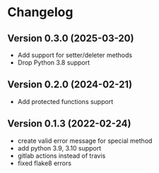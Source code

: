 # Changelog

## Version 0.3.0 (2025-03-20)

- Add support for setter/deleter methods
- Drop Python 3.8 support

## Version 0.2.0 (2024-02-21)

- Add protected functions support

## Version 0.1.3 (2022-02-24)

- create valid error message for special method
- add python 3.9, 3.10 support
- gitlab actions instead of travis
- fixed flake8 errors

